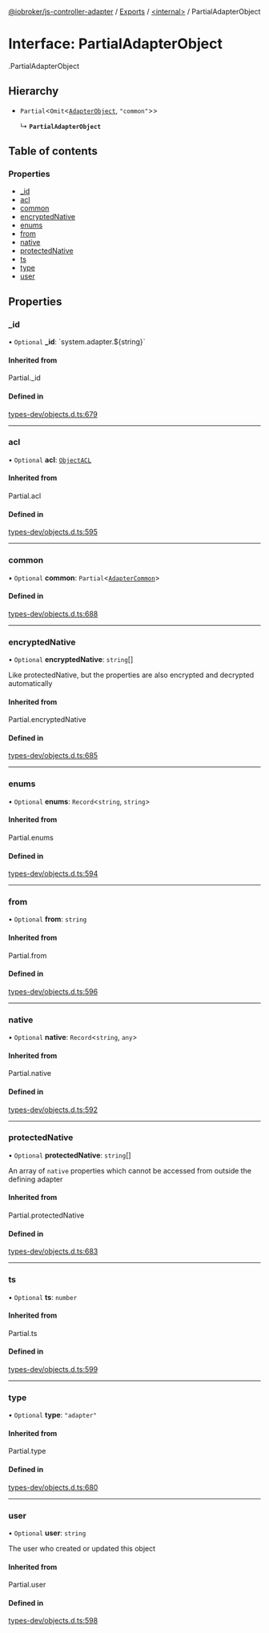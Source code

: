 [@iobroker/js-controller-adapter](../README.md) / [Exports](../modules.md) / [<internal\>](../modules/internal_.md) / PartialAdapterObject

# Interface: PartialAdapterObject

[<internal>](../modules/internal_.md).PartialAdapterObject

## Hierarchy

- `Partial`<`Omit`<[`AdapterObject`](internal_.AdapterObject.md), ``"common"``\>\>

  ↳ **`PartialAdapterObject`**

## Table of contents

### Properties

- [\_id](internal_.PartialAdapterObject.md#_id)
- [acl](internal_.PartialAdapterObject.md#acl)
- [common](internal_.PartialAdapterObject.md#common)
- [encryptedNative](internal_.PartialAdapterObject.md#encryptednative)
- [enums](internal_.PartialAdapterObject.md#enums)
- [from](internal_.PartialAdapterObject.md#from)
- [native](internal_.PartialAdapterObject.md#native)
- [protectedNative](internal_.PartialAdapterObject.md#protectednative)
- [ts](internal_.PartialAdapterObject.md#ts)
- [type](internal_.PartialAdapterObject.md#type)
- [user](internal_.PartialAdapterObject.md#user)

## Properties

### \_id

• `Optional` **\_id**: \`system.adapter.${string}\`

#### Inherited from

Partial.\_id

#### Defined in

[types-dev/objects.d.ts:679](https://github.com/ioBroker/ioBroker.js-controller/blob/d3b924cd/packages/types-dev/objects.d.ts#L679)

___

### acl

• `Optional` **acl**: [`ObjectACL`](internal_.ObjectACL.md)

#### Inherited from

Partial.acl

#### Defined in

[types-dev/objects.d.ts:595](https://github.com/ioBroker/ioBroker.js-controller/blob/d3b924cd/packages/types-dev/objects.d.ts#L595)

___

### common

• `Optional` **common**: `Partial`<[`AdapterCommon`](internal_.AdapterCommon.md)\>

#### Defined in

[types-dev/objects.d.ts:688](https://github.com/ioBroker/ioBroker.js-controller/blob/d3b924cd/packages/types-dev/objects.d.ts#L688)

___

### encryptedNative

• `Optional` **encryptedNative**: `string`[]

Like protectedNative, but the properties are also encrypted and decrypted automatically

#### Inherited from

Partial.encryptedNative

#### Defined in

[types-dev/objects.d.ts:685](https://github.com/ioBroker/ioBroker.js-controller/blob/d3b924cd/packages/types-dev/objects.d.ts#L685)

___

### enums

• `Optional` **enums**: `Record`<`string`, `string`\>

#### Inherited from

Partial.enums

#### Defined in

[types-dev/objects.d.ts:594](https://github.com/ioBroker/ioBroker.js-controller/blob/d3b924cd/packages/types-dev/objects.d.ts#L594)

___

### from

• `Optional` **from**: `string`

#### Inherited from

Partial.from

#### Defined in

[types-dev/objects.d.ts:596](https://github.com/ioBroker/ioBroker.js-controller/blob/d3b924cd/packages/types-dev/objects.d.ts#L596)

___

### native

• `Optional` **native**: `Record`<`string`, `any`\>

#### Inherited from

Partial.native

#### Defined in

[types-dev/objects.d.ts:592](https://github.com/ioBroker/ioBroker.js-controller/blob/d3b924cd/packages/types-dev/objects.d.ts#L592)

___

### protectedNative

• `Optional` **protectedNative**: `string`[]

An array of `native` properties which cannot be accessed from outside the defining adapter

#### Inherited from

Partial.protectedNative

#### Defined in

[types-dev/objects.d.ts:683](https://github.com/ioBroker/ioBroker.js-controller/blob/d3b924cd/packages/types-dev/objects.d.ts#L683)

___

### ts

• `Optional` **ts**: `number`

#### Inherited from

Partial.ts

#### Defined in

[types-dev/objects.d.ts:599](https://github.com/ioBroker/ioBroker.js-controller/blob/d3b924cd/packages/types-dev/objects.d.ts#L599)

___

### type

• `Optional` **type**: ``"adapter"``

#### Inherited from

Partial.type

#### Defined in

[types-dev/objects.d.ts:680](https://github.com/ioBroker/ioBroker.js-controller/blob/d3b924cd/packages/types-dev/objects.d.ts#L680)

___

### user

• `Optional` **user**: `string`

The user who created or updated this object

#### Inherited from

Partial.user

#### Defined in

[types-dev/objects.d.ts:598](https://github.com/ioBroker/ioBroker.js-controller/blob/d3b924cd/packages/types-dev/objects.d.ts#L598)
